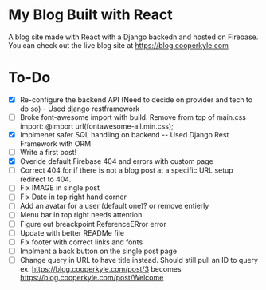 # My Blog Built with React

A blog site made with React with a Django backedn and hosted on Firebase. You can check out the live 
blog site at https://blog.cooperkyle.com


# To-Do
- [x] Re-configure the backend API (Need to decide on provider and tech to do so) - Used django restframework 
- [ ] Broke font-awesome import with build. Remove from top of main.css import: @import url(fontawesome-all.min.css);
- [x] Implmenet safer SQL handling on backend -- Used Django Rest Framework with ORM
- [ ] Write a first post! 
- [x] Overide default Firebase 404 and errors with custom page
- [ ] Correct 404 for if there is not a blog post at a specific URL setup redirect to 404.
- [ ] Fix IMAGE in single post 
- [ ] Fix Date in top right hand corner
- [ ] Add an avatar for a user (default one)? or remove entierly
- [ ] Menu bar in top right needs attention
- [ ] Figure out breackpoint ReferenceERror error
- [ ] Update with better READMe file
- [ ] Fix footer with correct links and fonts
- [ ] Implment a back button on the single post page
- [ ] Change query in URL to have title instead. Should still pull an ID to query
ex. https://blog.cooperkyle.com/post/3 becomes https://blog.cooperkyle.com/post/Welcome